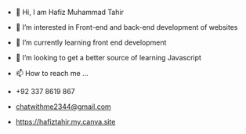 - 👋 Hi, I am Hafiz Muhammad Tahir
- 👀 I’m interested in Front-end and back-end development of websites 
-  🌱 I’m currently learning front end development
- 💞️ I’m looking to get a better source of learning Javascript
- 📫 How to reach me ...

- +92 337 8619 867
- chatwithme2344@gmail.com
- https://hafiztahir.my.canva.site


